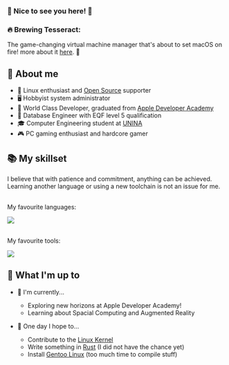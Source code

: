 ### 👋 Nice to see you here! 👋

<!--
**iOmega8561/iOmega8561** is a ✨ _special_ ✨ repository because its `README.md` (this file) appears on your GitHub profile.

Here are some ideas to get you started:

- 🔭 I’m currently working on ...
- 🌱 I’m currently learning ...
- 👯 I’m looking to collaborate on ...
- 🤔 I’m looking for help with ...
- 💬 Ask me about ...
- 📫 How to reach me: ...
- 😄 Pronouns: ...
- ⚡ Fun fact: ...
-->

### 🔥 **Brewing Tesseract:** 
The game-changing virtual machine manager that's about to set macOS on fire! more about it [here](https://tesseract.grocco.org). 🚀

## 📖 About me
- 🐧 Linux enthusiast and [Open Source](https://www.redhat.com/en/topics/open-source/what-is-open-source) supporter
- 🖥 Hobbyist system administrator
- 🍎 World Class Developer, graduated from [Apple Developer Academy](https://www.developeracademy.unina.it)
- 💼 Database Engineer with EQF level 5 qualification
- 🎓 Computer Engineering student at [UNINA](http://www.unina.it)
- 🎮 PC gaming enthusiast and hardcore gamer

## 📚 My skillset
I believe that with patience and commitment, anything can be achieved.  
Learning another language or using a new toolchain is not an issue for me.

<br>My favourite languages:</br>
<p>
   <a href="https://skillicons.dev">
      <img src="https://skillicons.dev/icons?i=bash,c,cpp,java,lua,py,swift">
   </a>
</p>

<br>My favourite tools:</br>
<p>
    <a href="https://skillicons.dev">
        <img src="https://skillicons.dev/icons?i=cloudflare,docker,git,linux,mysql,vscode,windows">
    </a>
</p>

## 🔧 What I'm up to
- 🔨 I'm currently...
    - Exploring new horizons at Apple Developer Academy!
    - Learning about Spacial Computing and Augmented Reality

- 🤞 One day I hope to...
    - Contribute to the [Linux Kernel](https://github.com/torvalds/linux)
    - Write something in [Rust](https://www.rust-lang.org/it) (I did not have the chance yet)
    - Install [Gentoo Linux](https://www.gentoo.org/) (too much time to compile stuff)
